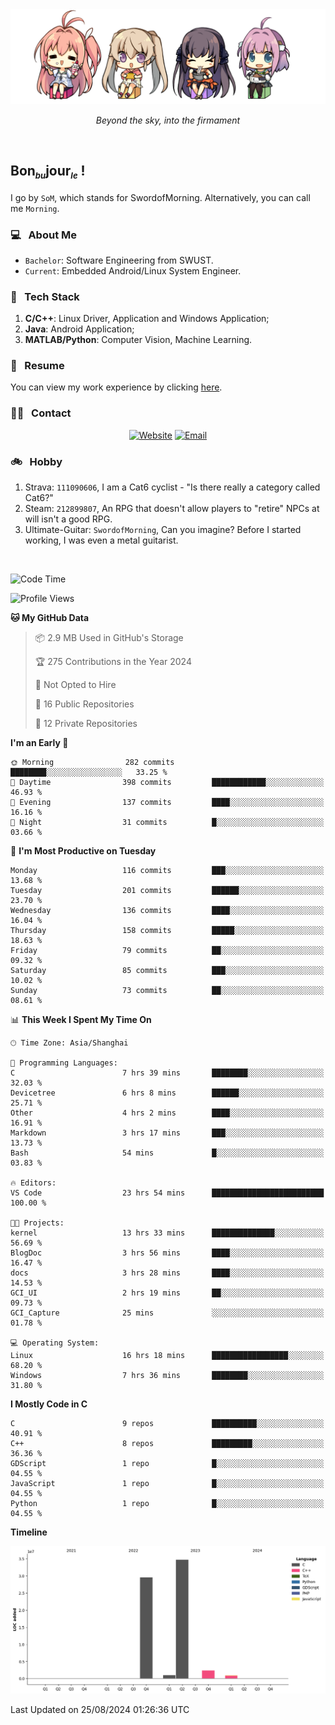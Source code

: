 <img src="./pic/Aokana.png">
<p align="center"><em>Beyond the sky, into the firmament</em></p>

<br/>

## Bon<sub><em><font size=2>bu</font></em></sub>jour<sub><em><font size=2>le</font></em></sub> !

I go by `SoM`, which stands for SwordofMorning. Alternatively, you can call me `Morning`.

### 💻 &nbsp; About Me

- `Bachelor`: Software Engineering from SWUST.
- `Current`: Embedded Android/Linux System Engineer.

### 🔧 &nbsp; Tech Stack

1. **C/C++**: Linux Driver, Application and Windows Application;
2. **Java**: Android Application;
3. **MATLAB/Python**: Computer Vision, Machine Learning.

### 📝 &nbsp; Resume

You can view my work experience by clicking <a href="https://swordofmorning.com/index.php/contact/">here</a>.

### 🤝🏻 &nbsp; Contact

<p align="center">
<a href="https://swordofmorning.com/"><img alt="Website" src="https://img.shields.io/badge/Website-swordofmorning.com-blue?style=flat-square&logo=google-chrome"></a>
<a href="mailto:master@xiaojintao.email
"><img alt="Email" src="https://img.shields.io/badge/Email-master@xiaojintao.email-blue?style=flat-square&logo=gmail"></a>
</p>

### 🚲 &nbsp; Hobby

1. Strava: `111090606`, I am a Cat6 cyclist - "Is there really a category called Cat6?"
2. Steam: `212899807`, An RPG that doesn't allow players to "retire" NPCs at will isn't a good RPG.
3. Ultimate-Guitar: `SwordofMorning`, Can you imagine? Before I started working, I was even a metal guitarist.

<br/>

<!--START_SECTION:waka-->
![Code Time](http://img.shields.io/badge/Code%20Time-70%20hrs%2055%20mins-blue)

![Profile Views](http://img.shields.io/badge/Profile%20Views-0-blue)

**🐱 My GitHub Data** 

> 📦 2.9 MB Used in GitHub's Storage 
 > 
> 🏆 275 Contributions in the Year 2024
 > 
> 🚫 Not Opted to Hire
 > 
> 📜 16 Public Repositories 
 > 
> 🔑 12 Private Repositories 
 > 
**I'm an Early 🐤** 

```text
🌞 Morning                282 commits         ████████░░░░░░░░░░░░░░░░░   33.25 % 
🌆 Daytime                398 commits         ████████████░░░░░░░░░░░░░   46.93 % 
🌃 Evening                137 commits         ████░░░░░░░░░░░░░░░░░░░░░   16.16 % 
🌙 Night                  31 commits          █░░░░░░░░░░░░░░░░░░░░░░░░   03.66 % 
```
📅 **I'm Most Productive on Tuesday** 

```text
Monday                   116 commits         ███░░░░░░░░░░░░░░░░░░░░░░   13.68 % 
Tuesday                  201 commits         ██████░░░░░░░░░░░░░░░░░░░   23.70 % 
Wednesday                136 commits         ████░░░░░░░░░░░░░░░░░░░░░   16.04 % 
Thursday                 158 commits         █████░░░░░░░░░░░░░░░░░░░░   18.63 % 
Friday                   79 commits          ██░░░░░░░░░░░░░░░░░░░░░░░   09.32 % 
Saturday                 85 commits          ███░░░░░░░░░░░░░░░░░░░░░░   10.02 % 
Sunday                   73 commits          ██░░░░░░░░░░░░░░░░░░░░░░░   08.61 % 
```


📊 **This Week I Spent My Time On** 

```text
🕑︎ Time Zone: Asia/Shanghai

💬 Programming Languages: 
C                        7 hrs 39 mins       ████████░░░░░░░░░░░░░░░░░   32.03 % 
Devicetree               6 hrs 8 mins        ██████░░░░░░░░░░░░░░░░░░░   25.71 % 
Other                    4 hrs 2 mins        ████░░░░░░░░░░░░░░░░░░░░░   16.91 % 
Markdown                 3 hrs 17 mins       ███░░░░░░░░░░░░░░░░░░░░░░   13.73 % 
Bash                     54 mins             █░░░░░░░░░░░░░░░░░░░░░░░░   03.83 % 

🔥 Editors: 
VS Code                  23 hrs 54 mins      █████████████████████████   100.00 % 

🐱‍💻 Projects: 
kernel                   13 hrs 33 mins      ██████████████░░░░░░░░░░░   56.69 % 
BlogDoc                  3 hrs 56 mins       ████░░░░░░░░░░░░░░░░░░░░░   16.47 % 
docs                     3 hrs 28 mins       ████░░░░░░░░░░░░░░░░░░░░░   14.53 % 
GCI_UI                   2 hrs 19 mins       ██░░░░░░░░░░░░░░░░░░░░░░░   09.73 % 
GCI_Capture              25 mins             ░░░░░░░░░░░░░░░░░░░░░░░░░   01.78 % 

💻 Operating System: 
Linux                    16 hrs 18 mins      █████████████████░░░░░░░░   68.20 % 
Windows                  7 hrs 36 mins       ████████░░░░░░░░░░░░░░░░░   31.80 % 
```

**I Mostly Code in C** 

```text
C                        9 repos             ██████████░░░░░░░░░░░░░░░   40.91 % 
C++                      8 repos             █████████░░░░░░░░░░░░░░░░   36.36 % 
GDScript                 1 repo              █░░░░░░░░░░░░░░░░░░░░░░░░   04.55 % 
JavaScript               1 repo              █░░░░░░░░░░░░░░░░░░░░░░░░   04.55 % 
Python                   1 repo              █░░░░░░░░░░░░░░░░░░░░░░░░   04.55 % 
```



**Timeline**

![Lines of Code chart](https://raw.githubusercontent.com/SwordofMorning/SwordofMorning/main/assets/bar_graph.png)


 Last Updated on 25/08/2024 01:26:36 UTC
<!--END_SECTION:waka-->
